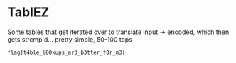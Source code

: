 # TablEZ

Some tables that get iterated over to translate input -> encoded, which then gets strcmp'd... pretty simple, 50-100 tops

`flag{t4ble_l00kups_ar3_b3tter_f0r_m3}`

